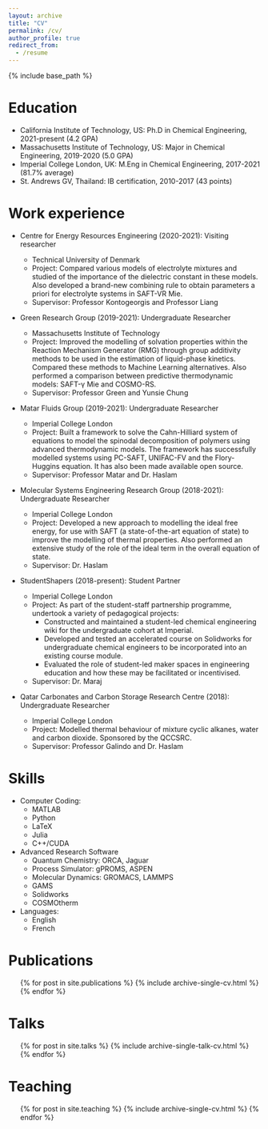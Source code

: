 ```yaml
---
layout: archive
title: "CV"
permalink: /cv/
author_profile: true
redirect_from:
  - /resume
---
```


{% include base_path %}

Education
======
* California Institute of Technology, US: Ph.D in Chemical Engineering, 2021-present (4.2 GPA)
* Massachusetts Institute of Technology, US: Major in Chemical Engineering, 2019-2020 (5.0 GPA)
* Imperial College London, UK: M.Eng in Chemical Engineering, 2017-2021 (81.7% average)
* St. Andrews GV, Thailand: IB certification, 2010-2017 (43 points)

Work experience
======
* Centre for Energy Resources Engineering (2020-2021): Visiting researcher
  * Technical University of Denmark
  * Project: Compared various models of electrolyte mixtures and studied of the importance of the dielectric constant in these models. Also developed a brand-new combining rule to obtain parameters a priori for electrolyte systems in SAFT-VR Mie. 
  * Supervisor: Professor Kontogeorgis and Professor Liang

* Green Research Group (2019-2021): Undergraduate Researcher
  * Massachusetts Institute of Technology
  * Project: Improved the modelling of solvation properties within the Reaction Mechanism Generator (RMG) through group additivity methods to be used in the estimation of liquid-phase kinetics. Compared these methods to Machine Learning alternatives. Also performed a comparison between predictive thermodynamic models: SAFT-γ Mie and COSMO-RS.
  * Supervisor: Professor Green and Yunsie Chung

* Matar Fluids Group (2019-2021): Undergraduate Researcher
  * Imperial College London 
  * Project: Built a framework to solve the Cahn-Hilliard system of equations to model the spinodal decomposition of polymers using advanced thermodynamic models. The framework has successfully modelled systems using PC-SAFT, UNIFAC-FV and the Flory-Huggins equation. It has also been made available open source.
  * Supervisor: Professor Matar and Dr. Haslam

* Molecular Systems Engineering Research Group (2018-2021): Undergraduate Researcher
  * Imperial College London 
  * Project: Developed a new approach to modelling the ideal free energy, for use with SAFT (a state-of-the-art equation of state) to improve the modelling of thermal properties. Also performed an extensive study of the role of the ideal term in the overall equation of state.
  * Supervisor: Dr. Haslam

* StudentShapers (2018-present): Student Partner
  * Imperial College London 
  * Project: As part of the student-staff partnership programme, undertook a variety of pedagogical projects:
    * Constructed and maintained a student-led chemical engineering wiki for the undergraduate cohort at Imperial.
    * Developed and tested an accelerated course on Solidworks for undergraduate chemical engineers to be incorporated into an existing course module.
    * Evaluated the role of student-led maker spaces in engineering education and how these may be facilitated or incentivised.
  * Supervisor: Dr. Maraj

* Qatar Carbonates and Carbon Storage Research Centre (2018): Undergraduate Researcher
  * Imperial College London 
  * Project: Modelled thermal behaviour of mixture cyclic alkanes, water and carbon dioxide. Sponsored by the QCCSRC.
  * Supervisor: Professor Galindo and Dr. Haslam
  
Skills
======
* Computer Coding:
  * MATLAB
  * Python
  * LaTeX
  * Julia
  * C++/CUDA
* Advanced Research Software
  * Quantum Chemistry: ORCA, Jaguar
  * Process Simulator: gPROMS, ASPEN
  * Molecular Dynamics: GROMACS, LAMMPS
  * GAMS
  * Solidworks
  * COSMOtherm
* Languages:
  * English
  * French

Publications
======
  <ul>{% for post in site.publications %}
    {% include archive-single-cv.html %}
  {% endfor %}</ul>
  
Talks
======
  <ul>{% for post in site.talks %}
    {% include archive-single-talk-cv.html %}
  {% endfor %}</ul>
  
Teaching
======
  <ul>{% for post in site.teaching %}
    {% include archive-single-cv.html %}
  {% endfor %}</ul>

